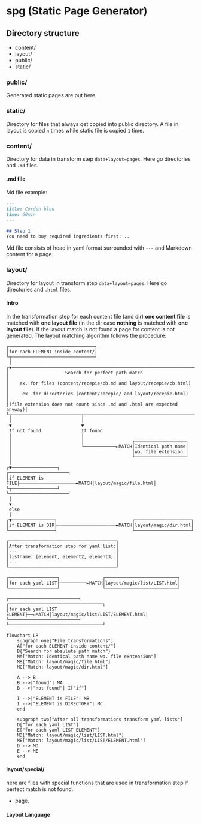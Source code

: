 # spg (Static Page Generator)

## Directory structure

- content/
- layout/
- public/
- static/

### public/
Generated static pages are put here.

### static/
Directory for files that always get copied into public directory. A file in layout is copied `n` times while static file is copied `1` time.

### content/
Directory for data in transform step `data+layout=pages`. Here go directories and `.md` files.
#### .md file
Md file example:
```md
---
title: Cordon bleu
time: 60min
---

## Step 1
You need to buy required ingredients first: ..
```

Md file consists of head in yaml format surrounded with `---` and Markdown content for a page.

### layout/
Directory for layout in transform step `data+layout=pages`. Here go directories and `.html` files.
#### Intro
In the transformation step for each content file (and dir) **one content file** is matched with **one layout file** (in the dir case **nothing** is matched with **one layout file**). If the layout match is not found a page for content is not generated. The layout matching algorithm follows the procedure:
```
┌────────────────────────────────┐                                       
│for each ELEMENT inside content/│                                       
└┬───────────────────────────────┘                                       
 │                                                                       
┌▼──────────────────────────────────────────────────────────────────────┐
│                     Search for perfect path match                     │
│    ex. for files (content/recepie/cb.md and layout/recepie/cb.html)   │
│     ex. for directories (content/recepie/ and layout/recepie.html)    │
│(file extension does not count since .md and .html are expected anyway)│
└┬──────────────────────────┬───────────────────────────────────────────┘
 │                          │                                            
 ▼                          ▼                                            
 If not found               If found                                     
 │                          │                                            
 │                          │                  ┌───────────────────┐     
 │                          └────────────►MATCH│Identical path name│     
 │                                             │wo. file extension │     
 │                                             └───────────────────┘     
 │                                                                       
┌▼─────────────────┐                           ┌──────────────────────┐  
│if ELEMENT is FILE├─────────────────────►MATCH│layout/magic/file.html│  
└┬─────────────────┘                           └──────────────────────┘  
 │                                                                       
 ▼                                                                       
 else                                                                    
 │                                                                       
┌▼────────────────┐                            ┌─────────────────────┐   
│if ELEMENT is DIR├──────────────────────►MATCH│layout/magic/dir.html│   
└─────────────────┘                            └─────────────────────┘   
                                                                         
┌────────────────────────────────────────┐                               
│After transformation step for yaml list:│                               
│---                                     │                               
│listname: [element, element2, element3] │                               
│---                                     │                               
└────────────────────────────────────────┘                               
                                                                         
┌──────────────────┐                ┌───────────────────────────┐        
│for each yaml LIST├──────────►MATCH│layout/magic/list/LIST.html│        
└──────────────────┘                └───────────────────────────┘        
                                                                         
┌──────────────────────────┐        ┌───────────────────────────────────┐
│for each yaml LIST ELEMENT├──►MATCH│layout/magic/list/LIST/ELEMENT.html│
└──────────────────────────┘        └───────────────────────────────────┘
```
```mermaid
flowchart LR
    subgraph one["File transformations"]
    A["for each ELEMENT inside content/"]
    B{"Search for absulute path match"}
    MA["Match: Identical path name wo. file exntension"]
    MB["Match: layout/magic/file.html"]
    MC["Match: layout/magic/dir.html"]

    A --> B
    B -->|"found"| MA
    B -->|"not found"| I["if"]

    I -->|"ELEMENT is FILE"| MB
    I -->|"ELEMENT is DIRECTORY"| MC
    end
    
    subgraph two["After all transformations transform yaml lists"]
    D["for each yaml LIST"]
    E["for each yaml LIST ELEMENT"]
    MD["Match: layout/magic/list/LIST.html"]
    ME["Match: layout/magic/list/LIST/ELEMENT.html"]
    D --> MD
    E --> ME
    end
```
#### layout/special/
here are files with special functions that are used in transformation step if perfect match is not found.
- page.
#### Layout Language
